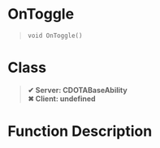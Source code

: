 # OnToggle
> `void OnToggle()`
# Class
> __✔ Server: CDOTABaseAbility__  
> __✖ Client: undefined__  
# Function Description

